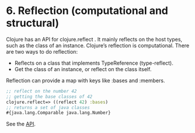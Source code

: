 # 6. Reflection (computational and structural)

Clojure has an API for clojure.reflect . It mainly reflects on the host types, such as the class of an instance. Clojure’s reflection is computational. There are two ways to do reflection:

-   Reflects on a class that implements TypeReference (type-reflect).
-   Get the class of an instance, or reflect on the class itself.

Reflection can provide a map with keys like :bases and :members.


``` clj
;; reflect on the number 42
;; getting the base classes of 42
clojure.reflect=> ((reflect 42) :bases)
;; returns a set of java classes
#{java.lang.Comparable java.lang.Number}
```

See the [API](https://clojure.github.io/clojure/clojure.reflect-api.html).
